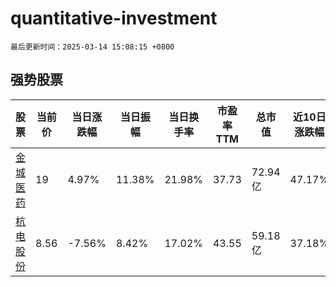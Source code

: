 # quantitative-investment

`最后更新时间：2025-03-14 15:08:15 +0800`

## 强势股票

|股票|当前价|当日涨跌幅|当日振幅|当日换手率|市盈率TTM|总市值|近10日涨跌幅|
|----|----|----|----|----|----|----|----|
|[金城医药](https://xueqiu.com/S/SZ300233)|19|4.97%|11.38%|21.98%|37.73|72.94亿|47.17%|
|[杭电股份](https://xueqiu.com/S/SH603618)|8.56|-7.56%|8.42%|17.02%|43.55|59.18亿|37.18%|
